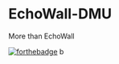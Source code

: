 # EchoWall-DMU
More than EchoWall

[![forthebadge](https://forthebadge.com/images/badges/winter-is-coming.svg)](https://forthebadge.com)
b